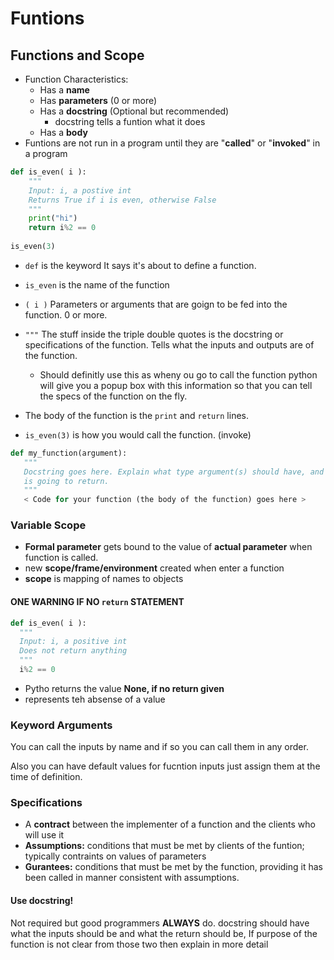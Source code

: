 # Funtions
## Functions and Scope

- Function Characteristics:
  - Has a __name__
  - Has __parameters__ (0 or more)
  - Has a __docstring__ (Optional but recommended)
    - docstring tells a funtion what it does
  - Has a __body__
- Funtions are not run in a program until they are "__called__" or "__invoked__" in a program


```python
def is_even( i ):
    """
    Input: i, a postive int
    Returns True if i is even, otherwise False
    """
    print("hi")
    return i%2 == 0
    
is_even(3)
```

- `def` is the keyword It says it's about to define a function.
- `is_even` is the name of the function
- `( i )`  Parameters or arguments that are goign to be fed into the function.  0 or more.
- `"""` The stuff inside the triple double quotes is the docstring or specifications of the function.  Tells what the inputs and outputs are of the function.
  - Should definitly use this as wheny ou go to call the function python will give you a popup box with this information so that you can tell the specs of the function on the fly.

- The body of the function is the `print` and `return` lines.

- `is_even(3)`  is how you would call the function.  (invoke)

```python
def my_function(argument):
   """
   Docstring goes here. Explain what type argument(s) should have, and what your function
   is going to return.
   """
   < Code for your function (the body of the function) goes here >
```

### Variable Scope

- __Formal parameter__ gets bound to the value of __actual parameter__ when function is called.
- new __scope/frame/environment__ created when enter a function
- __scope__ is mapping of names to objects

#### ONE WARNING IF NO `return` STATEMENT
```python
def is_even( i ):
  """
  Input: i, a positive int
  Does not return anything
  """
  i%2 == 0
```
- Pytho returns the value __None, if no return given__
- represents teh absense of a value


### Keyword Arguments

You can call the inputs by name and if so you can call them in any order.

Also you can have default values for fucntion inputs just assign them at the time of definition.

### Specifications
-  A __contract__ between the implementer of a function and the clients who will use it
  - __Assumptions:__ conditions that must be met by clients of the funtion; typically contraints on values of parameters
  - __Gurantees:__ conditions that must be met by the function, providing it has been called in manner consistent with assumptions.

#### Use docstring!

Not required but good programmers __ALWAYS__ do.
docstring should have what the inputs should be and what the return should be,
If purpose of the function is not clear from those two then explain in more detail








